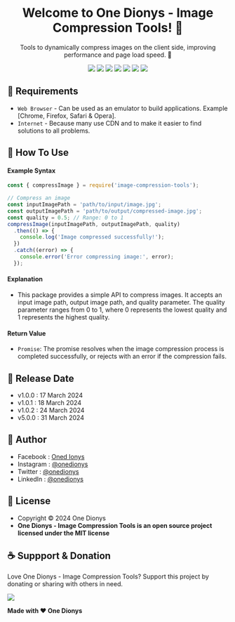 <h1 align="center">Welcome to One Dionys - Image Compression Tools! 👋 </h1>

<p align="center">Tools to dynamically compress images on the client side, improving performance and page load speed. 💖 </p>

<p align="center">
<img src="https://img.shields.io/github/contributors/onedionys/onedionys-image-compression-tools?style=flat-square">
<img src="https://img.shields.io/github/issues/onedionys/onedionys-image-compression-tools?style=flat-square">
<img src="https://img.shields.io/github/stars/onedionys/onedionys-image-compression-tools?style=flat-square"> 
<img src="https://img.shields.io/github/forks/onedionys/onedionys-image-compression-tools?style=flat-square">
<img src="https://img.shields.io/github/last-commit/onedionys/onedionys-image-compression-tools.svg?style=flat-square">
<img src="https://img.shields.io/github/languages/code-size/onedionys/onedionys-image-compression-tools?style=flat-square">
<img src="https://img.shields.io/github/license/onedionys/onedionys-image-compression-tools?style=flat-square">
</p>

## 💾 Requirements

* `Web Browser` - Can be used as an emulator to build applications. Example [Chrome, Firefox, Safari & Opera].
* `Internet` - Because many use CDN and to make it easier to find solutions to all problems.

## 🎯 How To Use

#### Example Syntax

```javascript
const { compressImage } = require('image-compression-tools');

// Compress an image
const inputImagePath = 'path/to/input/image.jpg';
const outputImagePath = 'path/to/output/compressed-image.jpg';
const quality = 0.5; // Range: 0 to 1
compressImage(inputImagePath, outputImagePath, quality)
  .then(() => {
    console.log('Image compressed successfully!');
  })
  .catch((error) => {
    console.error('Error compressing image:', error);
  });
```

#### Explanation

* This package provides a simple API to compress images. It accepts an input image path, output image path, and quality parameter. The quality parameter ranges from 0 to 1, where 0 represents the lowest quality and 1 represents the highest quality.

#### Return Value

* `Promise`: The promise resolves when the image compression process is completed successfully, or rejects with an error if the compression fails.

## 📆 Release Date

* v1.0.0 : 17 March 2024
* v1.0.1 : 18 March 2024
* v1.0.2 : 24 March 2024
* v5.0.0 : 31 March 2024

## 🧑 Author

* Facebook : <a href="https://www.facebook.com/theonedionys"> Oned Ionys</a>
* Instagram : <a href="https://www.instagram.com/onedionys/"> @onedionys</a>
* Twitter : <a href="https://twitter.com/onedionys"> @onedionys</a>
* LinkedIn :  <a href="https://www.linkedin.com/in/onedionys/"> @onedionys</a>

## 📝 License

* Copyright © 2024 One Dionys
* **One Dionys - Image Compression Tools is an open source project licensed under the MIT license**

## ☕️ Suppport & Donation

Love One Dionys - Image Compression Tools? Support this project by donating or sharing with others in need.

<a href="https://www.buymeacoffee.com/onedionys"><img src="https://img.shields.io/badge/Buy_Me_A_Coffee-FFDD00?style=for-the-badge&logo=buy-me-a-coffee&logoColor=black"/> </a>

**Made with ❤️ One Dionys**
